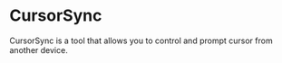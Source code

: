 # CursorSync

CursorSync is a tool that allows you to control and prompt cursor from another device.



